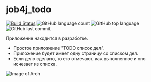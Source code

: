 # job4j_todo

[![Build Status](https://app.travis-ci.com/SlartiBartFast-art/job4j_todo.svg?branch=main)](https://app.travis-ci.com/SlartiBartFast-art/job4j_todo)
![GitHub language count](https://img.shields.io/github/languages/count/SlartiBartFast-art/job4j_todo?logo=github)
![GitHub top language](https://img.shields.io/github/languages/top/SlartiBartFast-art/job4j_todo?logo=java&logoColor=red)
![GitHub last commit](https://img.shields.io/github/last-commit/SlartiBartFast-art/job4j_todo?logo=github)


Приложение находится в разработке. 
- Простое приложение "TODO список дел".
- Приложение  будет имеет одну страницу со списком дел.
- Если дело сделано, то его отмечают, как выполненное и оно исчезает из списка.

![Image of Arch](https://github.com/SlartiBartFast-art/job4j_todo/blob/main/image/Screenshot_3.jpg)
